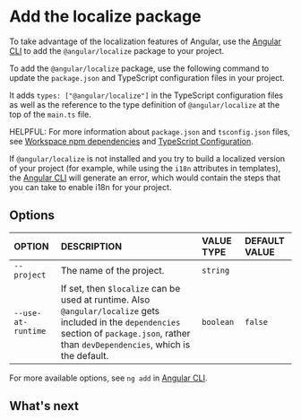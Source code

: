 # Add the localize package

To take advantage of the localization features of Angular, use the [Angular CLI][CliMain] to add the `@angular/localize` package to your project.

To add the `@angular/localize` package, use the following command to update the `package.json` and TypeScript configuration files in your project.

<docs-code path="src/content/examples/i18n/doc-files/commands.sh" visibleRegion="add-localize"/>

It adds `types: ["@angular/localize"]` in the TypeScript configuration files as well as the reference to the type definition of `@angular/localize` at the top of the `main.ts` file.

HELPFUL: For more information about `package.json` and `tsconfig.json` files, see [Workspace npm dependencies][GuideNpmPackages] and [TypeScript Configuration][GuideTsConfig].

If `@angular/localize` is not installed and you try to build a localized version of your project (for example, while using the `i18n` attributes in templates), the [Angular CLI][CliMain] will generate an error, which would contain the steps that you can take to enable i18n for your project.

## Options

| OPTION           | DESCRIPTION | VALUE TYPE | DEFAULT VALUE
|:---              |:---    |:------     |:------
| `--project`      | The name of the project. | `string` |
| `--use-at-runtime` | If set, then `$localize` can be used at runtime. Also `@angular/localize` gets included in the `dependencies` section of `package.json`, rather than `devDependencies`, which is the default.  | `boolean` | `false`

For more available options, see `ng add` in [Angular CLI][CliMain].

## What's next

<docs-pill-row>
  <docs-pill href="guide/i18n/locale-id" title="Refer to locales by ID"/>
</docs-pill-row>

[CliMain]: cli "CLI Overview and Command Reference | Angular"

[GuideNpmPackages]: reference/configs/npm-packages "Workspace npm dependencies | Angular"

[GuideTsConfig]: https://www.typescriptlang.org/docs/handbook/tsconfig-json.html "TypeScript Configuration"
